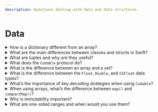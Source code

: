 ```yaml
---
description: Questions dealing with data and data structures.
---
```


# Data

<details>

<summary>How is a dictionary different from an array?</summary>

**Arrays:**

* Ordered collections of elements accessed by index (0, 1, 2...)
* Elements are stored sequentially in memory
* Lookups by index are fast (O(1))
* Searching for a value requires iteration (O(n))
* Example: `[1, 5, 7, 9]` - you'd access the second element with `array[1]`

**Dictionaries:**

* Key-value pairs where each value is accessed by its unique key
* Data is stored in an unordered manner
* Lookups by key are fast (O(1) average case)
* No sequential indexing
* Example: `{"name": "John", "age": 30}` - you'd access John's age with `dictionary["age"]`

</details>

<details>

<summary>What are the main differences between classes and structs in Swift?</summary>

**Classes:**

* Reference types (passed by reference)
* Heap allocated
* Support inheritance
* Have deinitializers
* Reference counting for memory management
* Instances can be mutated even if declared with `let`

**Structs:**

* Value types (passed by value)
* Stack allocated when possible
* No inheritance
* No deinitializers
* Automatic memberwise initializers
* Cannot be mutated if declared with `let`&#x20;

</details>

<details>

<summary>What are tuples and why are they useful?</summary>

**What they are:**

* Ordered, finite groups of values potentially of different types
* Lightweight compound values

**Why they're useful:**

* Return multiple values from a function without creating a custom type
* Group related values temporarily
* Unpacking/destructuring values
* Typed access to fixed-size collections
* Example: `let person = ("John", 30)` or with labels `let person = (name: "John", age: 30)`

</details>

<details>

<summary>What does the <code>Codable</code> protocol do?</summary>

The `Codable` protocol in Swift is a type alias that combines the `Encodable` and `Decodable` protocols. It provides a standardized way to convert Swift data types to and from external representations like JSON or Property Lists.

When you conform a type to `Codable`:

* You can encode it to formats like JSON using `JSONEncoder`
* You can decode JSON data back into Swift objects using `JSONDecoder`
* Swift automatically synthesizes the encoding/decoding logic for types with simple properties
* You can customize encoding/decoding by implementing `encode(to:)` and `init(from:)` methods

```swift
struct User: Codable {
    var name: String
    var age: Int
}

// Encoding
let user = User(name: "John", age: 30)
let jsonData = try JSONEncoder().encode(user)

// Decoding
let decodedUser = try JSONDecoder().decode(User.self, from: jsonData)
```

</details>

<details>

<summary>What is the difference between an array and a set?</summary>

**Arrays:**

* Ordered collection that can contain duplicate elements
* Elements are stored and accessed in sequence by index
* Maintains insertion order
* Better for when order matters or you need duplicates
* O(n) lookup time in worst case

**Sets:**

* Unordered collection that stores unique elements only
* No defined sequence or indexing
* Automatically removes duplicates
* Optimized for testing membership (contains operations)
* O(1) average lookup time
* Efficient for set operations like union, intersection, etc.

</details>

<details>

<summary>What is the difference between the <code>Float</code>, <code>Double</code>, and <code>CGFloat</code> data types?</summary>

**Float:**

* 32-bit floating-point number
* Less precision (about 7 decimal digits)
* Uses less memory
* Faster on some hardware but rarely meaningful in modern devices

**Double:**

* 64-bit floating-point number
* More precision (about 15-16 decimal digits)
* Swift's default floating-point type
* Preferred for most calculations

**CGFloat:**

* Platform-dependent floating-point type used in Core Graphics framework
* On 32-bit systems, it's the same as Float
* On 64-bit systems (all modern iOS/macOS devices), it's the same as Double
* Used for graphical operations like drawing and layout

In modern iOS/macOS development, since all current devices are 64-bit, `CGFloat` and `Double` are essentially the same, differing mainly in their semantic meaning in the API.\


</details>

<details>

<summary>What’s the importance of key decoding strategies when using <code>Codable</code>?</summary>

Key decoding strategies determine how JSON keys map to Swift property names when using `JSONDecoder`. They're important because:

* They allow you to decode JSON with naming conventions different from Swift (like snake\_case vs camelCase)
* They prevent you from having to write custom coding keys for every property
* They simplify working with inconsistent APIs

```swift
decoder.keyDecodingStrategy = .useDefaultKeys // Default: exact match required
decoder.keyDecodingStrategy = .convertFromSnakeCase // Converts snake_case to camelCase
decoder.keyDecodingStrategy = .custom { ... } // Custom conversion logic
```

```swift
// JSON: {"user_name": "John", "user_age": 30}
struct User: Codable {
    var userName: String
    var userAge: Int
}

let decoder = JSONDecoder()
decoder.keyDecodingStrategy = .convertFromSnakeCase
let user = try decoder.decode(User.self, from: jsonData)
```

</details>

<details>

<summary>When using arrays, what’s the difference between <code>map()</code> and <code>compactMap()</code>?</summary>

* `map()`: Transforms each element in a collection using a closure, maintaining the same number of elements
* `compactMap()`: Transforms elements AND removes nil values from the result

```swift
let numbers = ["1", "2", "three", "4"]

// Using map
let mapped = numbers.map { Int($0) }
// [Optional(1), Optional(2), nil, Optional(4)]

// Using compactMap
let compactMapped = numbers.compactMap { Int($0) }
// [1, 2, 4]
```

</details>

<details>

<summary>Why is immutability important?</summary>

Immutability (using `let` instead of `var`) is important because it:

1. **Prevents bugs**: Once initialized, values can't change unexpectedly
2. **Simplifies concurrency**: No race conditions when values can't change
3. **Improves performance**: Compiler optimizations for immutable data
4. **Functional programming**: Enables pure functions with predictable behavior
5. **Thread safety**: Safe to share immutable data across threads
6. **Easier reasoning**: Code is more predictable and easier to understand

</details>

<details>

<summary>What are one-sided ranges and when would you use them?</summary>

One-sided ranges specify a sequence that's bounded on only one side. Swift supports:

1. **Start-only range (`startIndex...`)**: Everything from the start index to the end
2. **End-only range (`...endIndex`)**: Everything from the beginning up to and including the end index
3. **End-excluding range (`..<endIndex`)**: Everything from the beginning up to but not including the end index

Examples:

```swift
swiftCopylet items = ["A", "B", "C", "D", "E"]

// From index 2 to the end
let fromC = items[2...] // ["C", "D", "E"]

// From the start through index 2
let throughC = items[...2] // ["A", "B", "C"]

// From the start up to index 2
let upToC = items[..<2] // ["A", "B"]
```

One-sided ranges are useful for:

* Slicing collections when you only care about one boundary
* Working with collections of unknown size
* String manipulation
* Pattern matching in switch statements

</details>
